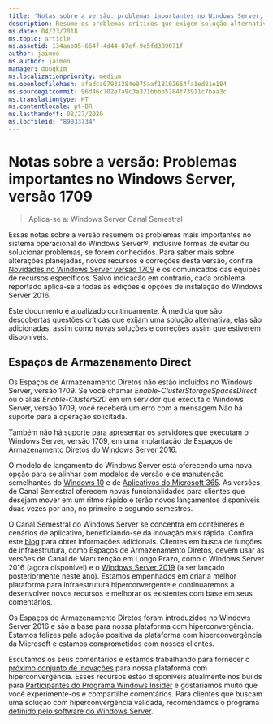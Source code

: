 ```yaml
---
title: 'Notas sobre a versão: problemas importantes no Windows Server, versão 1709'
description: Resume os problemas críticos que exigem solução alternativa para evitar falhas, congelamento, falha de instalação e perda de dados.
ms.date: 04/23/2018
ms.topic: article
ms.assetid: 134aab85-664f-4d44-87ef-9e5fd389071f
author: jaimeo
ms.author: jaimeo
manager: dougkim
ms.localizationpriority: medium
ms.openlocfilehash: afadca07931284e975aaf18192664fa1ed81e184
ms.sourcegitcommit: 96d46c702e7a9c3a321bbbb5284f73911c7baa3c
ms.translationtype: HT
ms.contentlocale: pt-BR
ms.lasthandoff: 08/27/2020
ms.locfileid: "89033734"
---
```

# <a name="release-notes-important-issues-in-windows-server-version-1709"></a>Notas sobre a versão: Problemas importantes no Windows Server, versão 1709

>Aplica-se a: Windows Server Canal Semestral

Essas notas sobre a versão resumem os problemas mais importantes no sistema operacional do Windows Server&reg;, inclusive formas de evitar ou solucionar problemas, se forem conhecidos. Para saber mais sobre alterações planejadas, novos recursos e correções desta versão, confira [Novidades no Windows Server versão 1709](whats-new-in-windows-server-1709.md) e os comunicados das equipes de recursos específicos. Salvo indicação em contrário, cada problema reportado aplica-se a todas as edições e opções de instalação do Windows Server 2016.

Este documento é atualizado continuamente. À medida que são descobertas questões críticas que exijam uma solução alternativa, elas são adicionadas, assim como novas soluções e correções assim que estiverem disponíveis.

## <a name="storage-spaces-direct"></a>Espaços de Armazenamento Direct
[comment]: # (ID: desconhecido; remetente: stevenek; estado: aprovado)
Os Espaços de Armazenamento Diretos não estão incluídos no Windows Server, versão 1709. Se você chamar *Enable-ClusterStorageSpacesDirect* ou o alias *Enable-ClusterS2D* em um servidor que executa o Windows Server, versão 1709, você receberá um erro com a mensagem Não há suporte para a operação solicitada.

Também não há suporte para apresentar os servidores que executam o Windows Server, versão 1709, em uma implantação de Espaços de Armazenamento Diretos do Windows Server 2016.

O modelo de lançamento do Windows Server está oferecendo uma nova opção para se alinhar com modelos de versão e de manutenção semelhantes do [Windows 10](/windows/deployment/update/waas-overview) e de [Aplicativos do Microsoft 365](https://docs.microsoft.com/DeployOffice/overview-update-channels). As versões de Canal Semestral oferecem novas funcionalidades para clientes que desejam mover em um ritmo rápido e terão novos lançamentos disponíveis duas vezes por ano, no primeiro e segundo semestres.

O Canal Semestral do Windows Server se concentra em contêineres e cenários de aplicativo, beneficiando-se da inovação mais rápida. Confira este [blog](https://cloudblogs.microsoft.com/windowsserver/2018/03/29/windows-server-semi-annual-channel-update) para obter informações adicionais. Clientes em busca de funções de infraestrutura, como Espaços de Armazenamento Diretos, devem usar as versões de Canal de Manutenção em Longo Prazo, como o Windows Server 2016 (agora disponível) e o [Windows Server 2019](https://cloudblogs.microsoft.com/windowsserver/2018/03/20/introducing-windows-server-2019-now-available-in-preview) (a ser lançado posteriormente neste ano). Estamos empenhados em criar a melhor plataforma para infraestrutura hiperconvergente e continuaremos a desenvolver novos recursos e melhorar os existentes com base em seus comentários.

Os Espaços de Armazenamento Diretos foram introduzidos no Windows Server 2016 e são a base para nossa plataforma com hiperconvergência. Estamos felizes pela adoção positiva da plataforma com hiperconvergência da Microsoft e estamos comprometidos com nossos clientes.

Escutamos os seus comentários e estamos trabalhando para fornecer o [próximo conjunto de inovações](https://cloudblogs.microsoft.com/windowsserver/2017/09/07/sneak-peek-2-windows-server-version-1709-hyper-converged-infrastructure/) para nossa plataforma com hiperconvergência. Esses recursos estão disponíveis atualmente nos builds para [Participantes do Programa Windows Insider](https://insider.windows.com/for-business/) e gostaríamos muito que você experimente-os e compartilhe comentários. Para clientes que buscam uma solução com hiperconvergência validada, recomendamos o programa [definido pelo software do Windows Server](https://microsoft.com/wssd).
